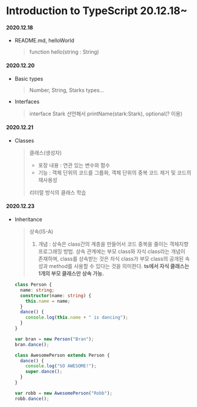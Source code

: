 # Introduction to TypeScript 20.12.18~

#### 2020.12.18

- README.md, helloWorld

  > function hello(string : String)

#### 2020.12.20

- Basic types
  > Number, String, Starks types...
- Interfaces
  > interface Stark 선언해서 printName(stark:Stark), optional(? 이용)

#### 2020.12.21

- Classes
  > 클래스(생성자)
  >
  > - 포장 내용 : 연관 있는 변수와 함수
  > - 기능 : 객체 단위의 코드를 그룹화, 객체 단위의 중복 코드 제거 및 코드의 재사용성
  >
  > 리터럴 방식의 클래스 학습

#### 2020.12.23

- Inheritance

  > 상속(IS-A)
  >
  > 1. 개념 : 상속은 class간의 계층을 만들어서 코드 중복을 줄이는 객체지향 프로그래밍 방법. 상속 관계에는 부모 class와 자식 class라는 개념이 존재하며, class를 상속받는 것은 자식 class가 부모 class의 공개된 속성과 method를 사용할 수 있다는 것을 의미한다. **ts에서 자식 클래스는 1개의 부모 클래스만 상속 가능.**

  ```ts
  class Person {
    name: string;
    constructor(name: string) {
      this.name = name;
    }
    dance() {
      console.log(this.name + " is dancing");
    }
  }

  var bran = new Person("Bran");
  bran.dance();

  class AwesomePerson extends Person {
    dance() {
      console.log("SO AWESOME!");
      super.dance();
    }
  }

  var robb = new AwesomePerson("Robb");
  robb.dance();
  ```
